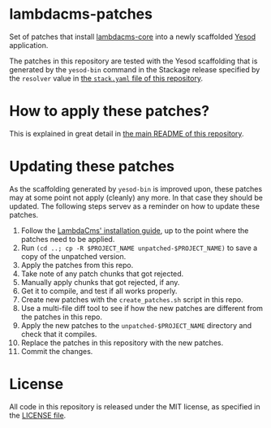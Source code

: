 lambdacms-patches
=================

Set of patches that install [lambdacms-core](https://github.com/lambdacms/lambdacms-core)
into a newly scaffolded [Yesod](http://yesodweb.com) application.

The patches in this repository are tested with the Yesod scaffolding that is
generated by the `yesod-bin` command in the Stackage release specified by
the `resolver` value in
[the `stack.yaml` file of this repository](https://github.com/lambdacms/lambdacms/blob/master/stack.yaml).


# How to apply these patches?

This is explained in great detail in
[the main README of this repository](https://github.com/lambdacms/lambdacms/blob/master/README.md).


# Updating these patches

As the scaffolding generated by `yesod-bin` is improved upon, these patches
may at some point not apply (cleanly) any more. In that case they should be
updated. The following steps servev as a reminder on how to update these
patches.

1.  Follow the
    [LambdaCms' installation guide](https://github.com/lambdacms/lambdacms),
    up to the point where the patches need to be applied.
2.  Run `(cd ..; cp -R $PROJECT_NAME unpatched-$PROJECT_NAME)` to save a copy of the unpatched version.
3.  Apply the patches from this repo.
4.  Take note of any patch chunks that got rejected.
5.  Manually apply chunks that got rejected, if any.
6.  Get it to compile, and test if all works properly.
7.  Create new patches with the `create_patches.sh` script in this repo.
8.  Use a multi-file diff tool to see if how the new patches are different from the patches in this repo.
9.  Apply the new patches to the `unpatched-$PROJECT_NAME` directory and check that it compiles.
10. Replace the patches in this repository with the new patches.
11. Commit the changes.



# License

All code in this repository is released under the MIT license, as specified
in the [LICENSE file](https://github.com/lambdacms/lambdacms/blob/master/LICENSE).
